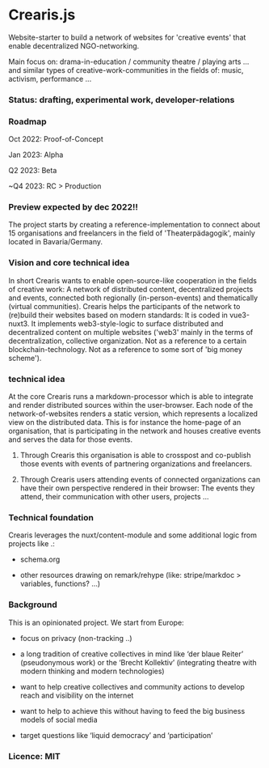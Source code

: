 Crearis.js
==========
Website-starter to build a network of websites for 'creative events' that enable decentralized NGO-networking.


Main focus on: drama-in-education / community theatre / playing arts ... and similar types of creative-work-communities in the fields of: music, activism, performance ...

### Status: drafting, experimental work, developer-relations

### Roadmap
Oct 2022: Proof-of-Concept


Jan 2023: Alpha


Q2 2023: Beta


~Q4 2023: RC > Production

### Preview expected by dec 2022!!
The project starts by creating a reference-implementation to connect about 15 organisations and freelancers in the field of 'Theaterpädagogik', mainly located in Bavaria/Germany.

### Vision and core technical idea
In short Crearis wants to enable open-source-like cooperation in the fields of creative work: A network of distributed content, decentralized projects and events, connected both regionally (in-person-events) and thematically (virtual communities). Crearis helps the participants of the network to (re)build  their websites based on modern standards: It is coded in vue3-nuxt3. It implements web3-style-logic to surface distributed and decentralized content on multiple websites ('web3' mainly in the terms of decentralization, collective organization. Not as a reference to a certain blockchain-technology. Not as a reference to some sort of 'big money scheme').

### technical idea
At the core Crearis runs a markdown-processor which is able to integrate and render distributed sources within the user-browser. Each node of the network-of-websites renders a static version, which represents a localized view on the distributed data. This is for instance the home-page of an organisation, that is participating in the network and houses creative events and serves the data for those events. 


1. Through Crearis this organisation is able to crosspost and co-publish those events with events of partnering organizations and freelancers.


2. Through Crearis users attending events of connected organizations can have their own perspective rendered in their browser: The events they attend, their communication with other users, projects ...



### Technical foundation
Crearis leverages the nuxt/content-module and some additional logic from projects like .:
- schema.org


- other resources drawing on remark/rehype (like: stripe/markdoc > variables, functions? ...)


### Background
This is an opinionated project. We start from Europe:
- focus on privacy (non-tracking ..)


- a long tradition of creative collectives in mind like ‘der blaue Reiter’ (pseudonymous work) or the ‘Brecht Kollektiv’ (integrating theatre with modern thinking and modern technologies)


- want to help creative collectives and community actions to develop reach and visibility on the internet 


- want to help to achieve this without having to feed the big business models of social media


- target questions like ‘liquid democracy’ and ‘participation’


### Licence: MIT
